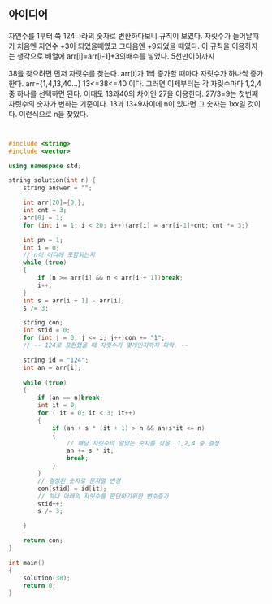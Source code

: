 ## 아이디어 

자연수를 1부터 쭉 124나라의 숫자로 변환하다보니 규칙이 보였다. 자릿수가 늘어날때가 처음엔 자연수 +3이 되었을때였고 그다음엔 +9되었을 때였다. 
이 규칙을 이용하자는 생각으로 배열에 arr[i]=arr[i-1]+3의배수를 넣었다. 5천만이하까지

38을 찾으려면 먼저 자릿수를 찾는다. arr[i]가 1씩 증가할 때마다 자릿수가 하나씩 증가한다.
arr={1,4,13,40...}
13<=38<=40 이다.  그러면 이제부터는 각 자릿수마다 1,2,4중 하나를 선택하면 된다. 이때도 13과40의 차이인 27을 이용한다. 27/3=9는 첫번째 자릿수의 숫자가 변하는 기준이다. 13과 13+9사이에 n이 있다면 그 숫자는 1xx일 것이다.  이런식으로 n을 찾았다. 

```cpp


#include <string>
#include <vector>

using namespace std;

string solution(int n) {
    string answer = "";

    int arr[20]={0,};
    int cnt = 3;
    arr[0] = 1;
    for (int i = 1; i < 20; i++){arr[i] = arr[i-1]+cnt; cnt *= 3;}

    int pn = 1;
    int i = 0;
    // n이 어디에 포함되는지
    while (true)
    {
        if (n >= arr[i] && n < arr[i + 1])break;
        i++;
    }
    int s = arr[i + 1] - arr[i];
    s /= 3;

    string con;
    int stid = 0;
    for (int j = 0; j <= i; j++)con += "1";
    // -- 124로 표현했을 때 자릿수가 몇개인지까지 파악. --

    string id = "124";
    int an = arr[i];
    
    while (true)
    {
        if (an == n)break;
        int it = 0;
        for ( it = 0; it < 3; it++)
        {
            if (an + s * (it + 1) > n && an+s*it <= n)
            {
                // 해당 자릿수의 알맞는 숫자를 찾음. 1,2,4 중 결정
                an += s * it;
                break;
            }
        }
        // 결정된 숫자로 문자열 변경
        con[stid] = id[it];
        // 하나 아래의 자릿수를 판단하기위한 변수증가
        stid++;
        s /= 3;

    }

    return con;
}

int main()
{
    solution(38);
    return 0;
}

```